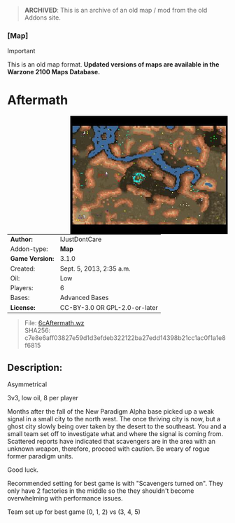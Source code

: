 > **ARCHIVED**: This is an archive of an old map / mod from the old Addons site.

### [Map]

> [!IMPORTANT]
> This is an old map format. **Updated versions of maps are available in the Warzone 2100 Maps Database.**

# Aftermath

<img src="./preview.jpg" align="right" />

| | |
| - | - |
| __Author:__ | IJustDontCare |
| Addon-type: | __Map__ |
| __Game Version:__ | 3.1.0 |
| Created: | Sept. 5, 2013, 2:35 a.m. |
| Oil: | Low |
| Players: | 6 |
| Bases: | Advanced Bases |
| __License:__ | CC-BY-3.0 OR GPL-2.0-or-later |

> File: [6cAftermath.wz](https://github.com/Warzone2100/old-addons-site/raw/main/assets/232/6cAftermath.wz)  
> SHA256: c7e8e6aff03827e59d1d3efdeb322122ba27edd14398b21cc1ac0f1a1e8f6815

## Description:

Asymmetrical

3v3, low oil, 8 per player

Months after the fall of the New Paradigm Alpha base picked up a weak signal in a small city to the north west. The once thriving city is now, but a ghost city slowly being over taken by the desert to the southeast. You and a small team set off to investigate what and where the signal is coming from. Scattered reports have indicated that scavengers are in the area with an unknown weapon, therefore, proceed with caution. Be weary of rogue former paradigm units.

Good luck.

Recommended setting for best game is with "Scavengers turned on". They only have 2 factories in the middle so the they shouldn't become overwhelming with performance issues.

Team set up for best game (0, 1, 2) vs (3, 4, 5)


